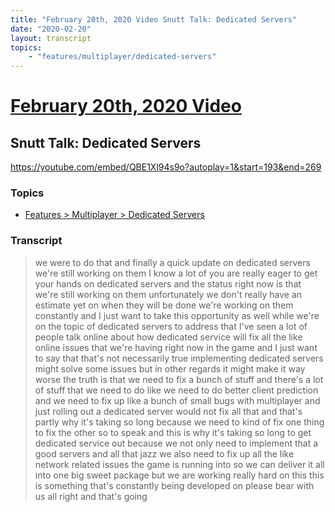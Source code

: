 ```yaml
---
title: "February 20th, 2020 Video Snutt Talk: Dedicated Servers"
date: "2020-02-20"
layout: transcript
topics:
    - "features/multiplayer/dedicated-servers"
---
```

# [February 20th, 2020 Video](../2020-02-20.md)
## Snutt Talk: Dedicated Servers
https://youtube.com/embed/QBE1Xl94s9o?autoplay=1&start=193&end=269

### Topics
* [Features > Multiplayer > Dedicated Servers](../topics/features/multiplayer/dedicated-servers.md)

### Transcript

> we were to do that and finally a quick update on dedicated servers we're still working on them I know a lot of you are really eager to get your hands on dedicated servers and the status right now is that we're still working on them unfortunately we don't really have an estimate yet on when they will be done we're working on them constantly and I just want to take this opportunity as well while we're on the topic of dedicated servers to address that I've seen a lot of people talk online about how dedicated service will fix all the like online issues that we're having right now in the game and I just want to say that that's not necessarily true implementing dedicated servers might solve some issues but in other regards it might make it way worse the truth is that we need to fix a bunch of stuff and there's a lot of stuff that we need to do like we need to do better client prediction and we need to fix up like a bunch of small bugs with multiplayer and just rolling out a dedicated server would not fix all that and that's partly why it's taking so long because we need to kind of fix one thing to fix the other so to speak and this is why it's taking so long to get dedicated service out because we not only need to implement that a good servers and all that jazz we also need to fix up all the like network related issues the game is running into so we can deliver it all into one big sweet package but we are working really hard on this this is something that's constantly being developed on please bear with us all right and that's going

